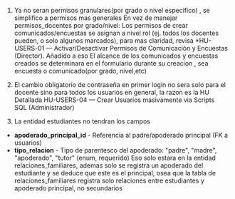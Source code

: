 1. Ya no seran permisos granulares(por grado o nivel especifico) , se simplifico a permisos mas generales
En vez de manejar permisos_docentes por grado/nivel:
Los permisos de crear comunicados/encuestas se asignan a nivel rol (ej. todos los docentes pueden, o solo algunos marcados), para mas claridad, revisa *HU-USERS-01 — Activar/Desactivar Permisos de Comunicación y Encuestas (Director).
Añadido a eso
El alcance de los comunicados y encuestas creados se determinara en el formulario durante su creacion , sea encuesta o comunicado(por grado, nivel,etc)

2. El cambio obligatorio de contraseña en primer login no sera solo para el docente sino para todos los usuarios en general, la razon es la HU Detallada
HU-USERS-04 — Crear Usuarios masivamente via Scripts SQL (Administrador)

3. La entidad estudiantes no tendran los campos
- **apoderado_principal_id** - Referencia al padre/apoderado principal (FK a usuarios)
- **tipo_relacion** - Tipo de parentesco del apoderado: "padre", "madre", "apoderado", "tutor" (enum, requerido)
Eso solo estara en la entidad relaciones_familiares, ademas solo se registra un apoderado del estudiante y se deduce que este es el principal, osea que la tabla de relaciones_familiares registra solo relaciones entre estudiantes y apoderado principal, no secundarios